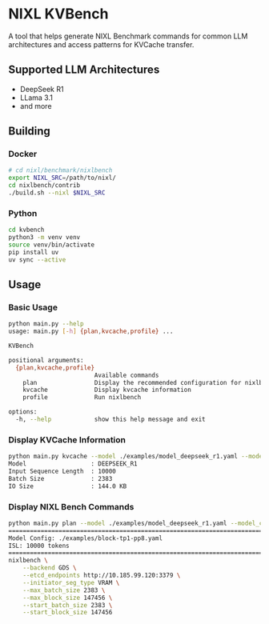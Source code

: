 # NIXL KVBench
A tool that helps generate NIXL Benchmark commands for common LLM architectures and access patterns for KVCache transfer. 

## Supported LLM Architectures
- DeepSeek R1
- LLama 3.1 
- and more

## Building

### Docker
```bash
# cd nixl/benchmark/nixlbench
export NIXL_SRC=/path/to/nixl/
cd nixlbench/contrib
./build.sh --nixl $NIXL_SRC
```

### Python
```bash
cd kvbench
python3 -m venv venv
source venv/bin/activate
pip install uv
uv sync --active
```
## Usage 

### Basic Usage
```bash
python main.py --help
usage: main.py [-h] {plan,kvcache,profile} ...

KVBench

positional arguments:
  {plan,kvcache,profile}
                        Available commands
    plan                Display the recommended configuration for nixlbench
    kvcache             Display kvcache information
    profile             Run nixlbench

options:
  -h, --help            show this help message and exit
```

### Display KVCache Information
```bash
python main.py kvcache --model ./examples/model_deepseek_r1.yaml --model_config "./examples/block-tp1-pp8.yaml" 
Model                  : DEEPSEEK_R1
Input Sequence Length  : 10000
Batch Size             : 2383
IO Size                : 144.0 KB
```

### Display NIXL Bench Commands
```bash
python main.py plan --model ./examples/model_deepseek_r1.yaml --model_configs "./examples/block-tp1-pp8.yaml" --backend GDS --source gpu --etcd-endpoint "http://10.185.99.120:3379"
================================================================================
Model Config: ./examples/block-tp1-pp8.yaml
ISL: 10000 tokens
================================================================================
nixlbench \
    --backend GDS \
    --etcd_endpoints http://10.185.99.120:3379 \
    --initiator_seg_type VRAM \
    --max_batch_size 2383 \
    --max_block_size 147456 \
    --start_batch_size 2383 \
    --start_block_size 147456
```